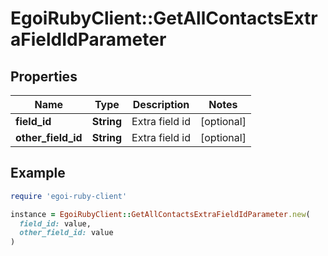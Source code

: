 # EgoiRubyClient::GetAllContactsExtraFieldIdParameter

## Properties

| Name | Type | Description | Notes |
| ---- | ---- | ----------- | ----- |
| **field_id** | **String** | Extra field id | [optional] |
| **other_field_id** | **String** | Extra field id | [optional] |

## Example

```ruby
require 'egoi-ruby-client'

instance = EgoiRubyClient::GetAllContactsExtraFieldIdParameter.new(
  field_id: value,
  other_field_id: value
)
```


